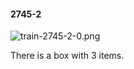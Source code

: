 #### 2745-2
![train-2745-2-0.png](https://github.com/lil-lab/nlvr/raw/master/nlvr/train/images/7/train-2745-2-0.png "train-2745-2-0.png")

There is a box with 3 items.